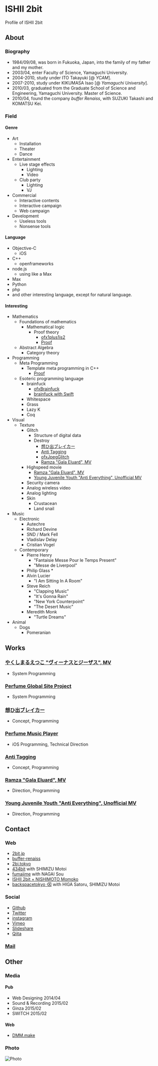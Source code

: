 # ISHII 2bit

Profile of ISHII 2bit

## About
### Biography

* 1984/09/08, was born in Fukuoka, Japan, into the family of my father and my mother.
* 2003/04, enter Faculty of Science, Yamaguchi University.
* 2004-2010, study under ITO Takayuki [@ *YCAM*].
* 2007-2010, study under KIKUMASA Isao [@ *Yamaguchi University*].
* 2010/03, graduated from the Graduate School of Science and Engineering, Yamaguchi University. Master of Science.
* 2010/04, found the company *buffer Renaiss*, with SUZUKI Takashi and KOMATSU Kei.

### Field

#### Genre

* Art
	* Installation
	* Theater
	* Dance
* Entertainment
	* Live stage effects
		* Lighting
		* Video
	* Club party
		* Lighting
		* VJ
* Commercial
	* Interactive contents
	* Interactive campaign
	* Web campaign
* Development
	* Useless tools
	* Nonsense tools

#### Language

* Objective-C
	* iOS
* C++
	* openframeworks
* node.js
	* using like a Max
* Max
* Python
* php
* and other interesting language, except for natural language.

#### Interesting

* Mathematics
	* Foundations of mathematics
		* Mathematical logic
			* Proof theory
				* [ofx1plus1is2](http://github.com/2bbb/ofx1plus1is2)
				* [Proof](http://github.com/2bbb/Proof)
	* Abstract Algebra
		* Category theory
* Programming
	* Meta Programming
		* Template meta programming in C++
			* [Proof](http://github.com/2bbb/Proof)
	* Esoteric programming language
		* brainfuck
			* [ofxBrainfuck](https://github.com/2bbb/ofxBrainfuck)
			* [brainfuck with Swift](https://github.com/2bbb/Brainfuck)
		* Whitespace
		* Grass
		* Lazy K
		* Coq
* Visual
	* Texture
		* Glitch
			* Structure of digital data
			* Destroy
				* [想ひ出ブレイカー](http://bit.ly/OmohideBreaker)
				* [Anti Tagging](http://bit.ly/AntiTagging)
				* [ofxJpegGlitch](http://github.com/2bbb/ofxJpegGlitch)
				* [Ramza "Gala Eluard", MV](https://vimeo.com/92619952)
		* Highspeed movie
			* [Ramza "Gala Eluard", MV](https://vimeo.com/92619952)
			* [Young Juvenile Youth "Anti Everything", Unofficial MV](https://vimeo.com/119520685)
		* Security camera
		* Analog wireless video
		* Analog lighting
		* Skin
			* Crustacean
			* Land snail
* Music
	* Electronic
		* Autechre
		* Richard Devine
		* SND / Mark Fell
		* Vladislav Delay
		* Cristian Vogel
	* Contemporary
		* Pierre Henry
			* "Fantaisie Messe Pour le Temps Present"
			* "Messe de Liverpool"
		* Philip Glass
			*
		* Alvin Lucier
			* "I Am Sitting In A Room"
		* Steve Reich
			* "Clapping Music"
			* "It's Gonna Rain"
			* "New York Counterpoint"
			* "The Desert Music"
		* Meredith Monk
			* "Turtle Dreams"
* Animal
	* Dogs
		* Pomeranian

## Works

### [やくしまるえつこ "ヴィーナスとジーザス", MV](http://www.youtube.com/watch?v=CKqLuG98bGE)

* System Programming

### [Perfume Global Site Project](http://www.perfume-global.com)

* System Programming

### [想ひ出ブレイカー](http://bit.ly/OmohideBreaker)

* Concept, Programming

### [Perfume Music Player](http://perfume-app.com)

* iOS Programming, Technical Direction

### [Anti Tagging](http://bit.ly/AntiTagging)

* Concept, Programming

### [Ramza "Gala Eluard", MV](https://vimeo.com/92619952)

* Direction, Programming

### [Young Juvenile Youth "Anti Everything", Unofficial MV](https://vimeo.com/119520685)

* Direction, Programming

## Contact

### Web

* [2bit.jp](http://2bit.jp/)
* [buffer-renaiss](http://buffer-renaiss.com/)
* [2bi.tokyo](http://2bi.tokyo/)
* [434bit](http://434bit.asia/) with SHIMIZU Motoi
* [fumajime](http://fumajime.net/) with NAGAI Sou
* [ISHII 2bit + NISHIMOTO Momoko](http://nishimotomomoko.2bit.jp/)
* [backspacetokyo ⌫](http://backspace.tokyo/) with HIGA Satoru, SHIMIZU Motoi

### Social

* [Github](https://github.com/2bbb)
* [Twitter](https://twitter.com/ishii_2bit)
* [instagram](https://instagram.com/2bbb/)
* [Vimeo](https://vimeo.com/2bit)
* [Slideshare](http://www.slideshare.net/TsuubitoIshii)
* [Qiita](http://qiita.com/2bbb)

### [Mail](mailto:from.github@2bit.jp)

## Other

### Media

#### Pub

* Web Designing 2014/04
* Sound & Recording 2015/02
* Ginza 2015/02
* SWITCH 2015/02

#### Web

* [DMM.make](https://media.dmm-make.com/item/1417/)

### Photo

![Photo](https://github.com/2bbb/Profile/raw/master/prof_s.png)
